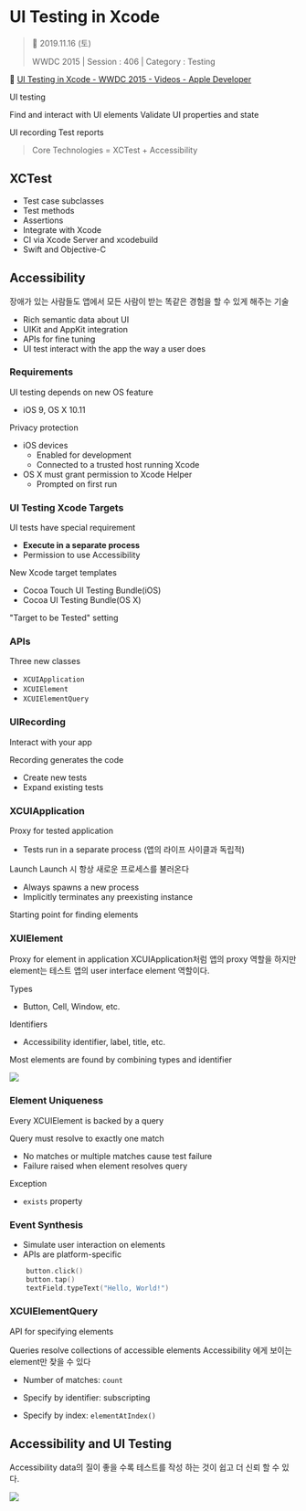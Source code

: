 # UI Testing in Xcode

> 📅 2019.11.16 (토)
>
> WWDC 2015 |  Session : 406 | Category : Testing

🔗 [UI Testing in Xcode - WWDC 2015 - Videos - Apple Developer](https://developer.apple.com/videos/play/wwdc2015/406/)

UI testing

Find and interact with UI elements
Validate UI properties and state

UI recording
Test reports

> Core Technologies = XCTest + Accessibility

## XCTest

- Test case subclasses
- Test methods
- Assertions
- Integrate with Xcode
- CI via Xcode Server and xcodebuild
- Swift and Objective-C

## Accessibility

장애가 있는 사람들도 앱에서 모든 사람이 받는 똑같은 경험을 할 수 있게 해주는 기술

- Rich semantic data about UI
- UIKit and AppKit integration
- APIs for fine tuning
- UI test interact with the app the way a user does

### Requirements

UI testing depends on new OS feature

- iOS 9, OS X 10.11

Privacy protection

- iOS devices
    - Enabled for development
    - Connected to a trusted host running Xcode
- OS X must grant permission to Xcode Helper
    - Prompted on first run

### UI Testing Xcode Targets

UI tests have special requirement

- **Execute in a separate process**
- Permission to use Accessibility

New Xcode target templates

- Cocoa Touch UI Testing Bundle(iOS)
- Cocoa UI Testing Bundle(OS X)

"Target to be Tested" setting

### APIs

Three new classes

- `XCUIApplication`
- `XCUIElement`
- `XCUIElementQuery`

### UIRecording

Interact with your app

Recording generates the code

- Create new tests
- Expand existing tests

### XCUIApplication

Proxy for tested application

- Tests run in a separate process (앱의 라이프 사이클과 독립적)

Launch 
Launch 시 항상 새로운 프로세스를 불러온다

- Always spawns a new process
- Implicitly terminates any preexisting instance

Starting point for finding elements

### XUIElement

Proxy for element in application 
XCUIApplication처럼 앱의 proxy 역할을 하지만 element는 테스트 앱의 user interface element 역할이다.

Types

- Button, Cell, Window, etc.

Identifiers

- Accessibility identifier, label, title, etc.

Most elements are found by combining types and identifier

![](/Jinha/imagesUI-Testing-in-Xcode-1.png)

### Element Uniqueness

Every XCUIElement is backed by a query

Query must resolve to exactly one match

- No matches or multiple matches cause test failure
- Failure raised when element resolves query

Exception

- `exists` property

### Event Synthesis

- Simulate user interaction on elements
- APIs are platform-specific

```Swift
    button.click()
    button.tap()
    textField.typeText("Hello, World!")
```

### XCUIElementQuery

API for specifying elements

Queries resolve collections of accessible elements
Accessibility 에게 보이는 element만 찾을 수 있다

- Number of matches: `count`

- Specify by identifier: subscripting
- Specify by index: `elementAtIndex()`

## Accessibility and UI Testing

Accessibility data의 질이 좋을 수록 테스트를 작성 하는 것이 쉽고 더 신뢰 할 수 있다.

![](/Jinha/imagesUI-Testing-in-Xcode-2.png)
